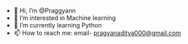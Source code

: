 - 👋 Hi, I’m @Praggyann
- 👀 I’m interested in Machine learning
- 🌱 I’m currently learning Python
- 📫 How to reach me: email- pragyanaditya000@gmail.com

<!---
Praggyann/Praggyann is a ✨ special ✨ repository because its `README.md` (this file) appears on your GitHub profile.
You can click the Preview link to take a look at your changes.
--->
